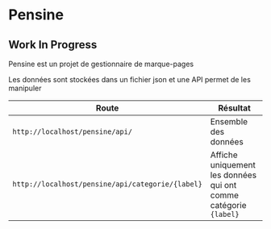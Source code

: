 # Pensine

## Work In Progress

Pensine est un projet de gestionnaire de marque-pages

Les données sont stockées dans un fichier json et une API permet de les manipuler

|Route|Résultat|
|--------|-----|
|`http://localhost/pensine/api/`|Ensemble des données|
|`http://localhost/pensine/api/categorie/{label}`|Affiche uniquement les données qui ont comme catégorie `{label}`|